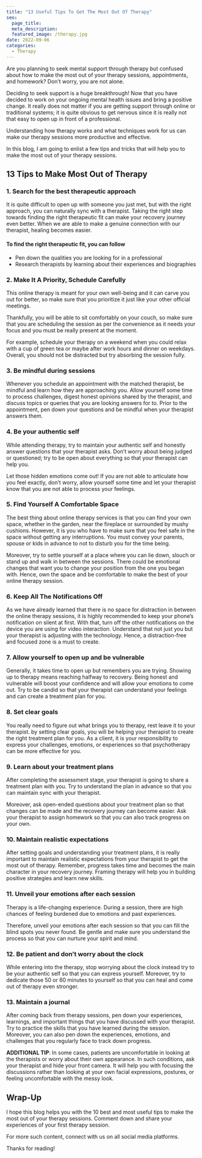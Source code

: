 ```yaml
---
title: "13 Useful Tips To Get The Most Out Of Therapy"
seo:
  page_title:
  meta_description:
  featured_image: /therapy.jpg
date: 2022-09-06
categories:
  - Therapy
---
```


Are you planning to seek mental support through therapy but confused about how to make the most out of your therapy sessions, appointments, and homework? Don’t worry, you are not alone.

Deciding to seek support is a huge breakthrough! Now that you have decided to work on your ongoing mental health issues and bring a positive change. It really does not matter if you are getting support through online or traditional systems; it is quite obvious to get nervous since it is really not that easy to open up in front of a professional.

Understanding how therapy works and what techniques work for us can make our therapy sessions more productive and effective.

In this blog, I am going to enlist a few tips and tricks that will help you to make the most out of your therapy sessions.

## 13 Tips to Make Most Out of Therapy

### 1. Search for the best therapeutic approach

It is quite difficult to open up with someone you just met, but with the right approach, you can naturally sync with a therapist. Taking the right step towards finding the right therapeutic fit can make your recovery journey even better. When we are able to make a genuine connection with our therapist, healing becomes easier.

#### To find the right therapeutic fit, you can follow

- Pen down the qualities you are looking for in a professional
- Research therapists by learning about their experiences and biographies

### 2. Make It A Priority, Schedule Carefully

This online therapy is meant for your own well-being and it can carve you out for better, so make sure that you prioritize it just like your other official meetings.

Thankfully, you will be able to sit comfortably on your couch, so make sure that you are scheduling the session as per the convenience as it needs your focus and you must be really present at the moment.

For example, schedule your therapy on a weekend when you could relax with a cup of green tea or maybe after work hours and dinner on weekdays. Overall, you should not be distracted but try absorbing the session fully.

### 3. Be mindful during sessions

Whenever you schedule an appointment with the matched therapist, be mindful and learn how they are approaching you. Allow yourself some time to process challenges, digest honest opinions shared by the therapist, and discuss topics or queries that you are looking answers for to. Prior to the appointment, pen down your questions and be mindful when your therapist answers them.

### 4. Be your authentic self

While attending therapy, try to maintain your authentic self and honestly answer questions that your therapist asks. Don’t worry about being judged or questioned; try to be open about everything so that your therapist can help you.

Let those hidden emotions come out! If you are not able to articulate how you feel exactly, don’t worry, allow yourself some time and let your therapist know that you are not able to process your feelings.

### 5. Find Yourself A Comfortable Space

The best thing about online therapy services is that you can find your own space, whether in the garden, near the fireplace or surrounded by mushy cushions. However, it is you who have to make sure that you feel safe in the space without getting any interruptions. You must convey your parents, spouse or kids in advance to not to disturb you for the time being.

Moreover, try to settle yourself at a place where you can lie down, slouch or stand up and walk in between the sessions. There could be emotional changes that want you to change your position from the one you began with. Hence, own the space and be comfortable to make the best of your online therapy session.

### 6. Keep All The Notifications Off

As we have already learned that there is no space for distraction in between the online therapy sessions, it is highly recommended to keep your phone’s notification on silent at first. With that, turn off the other notifications on the device you are using for video interaction. Understand that not just you but your therapist is adjusting with the technology. Hence, a distraction-free and focused zone is a must to create.

### 7. Allow yourself to open up and be vulnerable

Generally, it takes time to open up but remembers you are trying. Showing up to therapy means reaching halfway to recovery. Being honest and vulnerable will boost your confidence and will allow your emotions to come out. Try to be candid so that your therapist can understand your feelings and can create a treatment plan for you.

### 8. Set clear goals

You really need to figure out what brings you to therapy, rest leave it to your therapist. by setting clear goals, you will be helping your therapist to create the right treatment plan for you. As a client, it is your responsibility to express your challenges, emotions, or experiences so that psychotherapy can be more effective for you.

### 9. Learn about your treatment plans

After completing the assessment stage, your therapist is going to share a treatment plan with you. Try to understand the plan in advance so that you can maintain sync with your therapist.

Moreover, ask open-ended questions about your treatment plan so that changes can be made and the recovery journey can become easier. Ask your therapist to assign homework so that you can also track progress on your own.

### 10. Maintain realistic expectations

After setting goals and understanding your treatment plans, it is really important to maintain realistic expectations from your therapist to get the most out of therapy. Remember, progress takes time and becomes the main character in your recovery journey. Framing therapy will help you in building positive strategies and learn new skills.

### 11. Unveil your emotions after each session

Therapy is a life-changing experience. During a session, there are high chances of feeling burdened due to emotions and past experiences.

Therefore, unveil your emotions after each session so that you can fill the blind spots you never found. Be gentle and make sure you understand the process so that you can nurture your spirit and mind.

### 12. Be patient and don’t worry about the clock

While entering into the therapy, stop worrying about the clock instead try to be your authentic self so that you can express yourself. Moreover, try to dedicate those 50 or 60 minutes to yourself so that you can heal and come out of therapy even stronger.

### 13. Maintain a journal

After coming back from therapy sessions, pen down your experiences, learnings, and important things that you have discussed with your therapist. Try to practice the skills that you have learned during the session. Moreover, you can also pen down the experiences, emotions, and challenges that you regularly face to track down progress.

**ADDITIONAL TIP**: In some cases, patients are uncomfortable in looking at the therapists or worry about their own appearance. In such conditions, ask your therapist and hide your front camera. It will help you with focusing the discussions rather than looking at your own facial expressions, postures, or feeling uncomfortable with the messy look.

## Wrap-Up

I hope this blog helps you with the 10 best and most useful tips to make the most out of your therapy sessions. Comment down and share your experiences of your first therapy session.

For more such content, connect with us on all social media platforms.

Thanks for reading!
